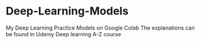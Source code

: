 # Deep-Learning-Models
My Deep Learning Practice Models on Google Colab
The explanations can be found in Udemy Deep learning A-Z course
